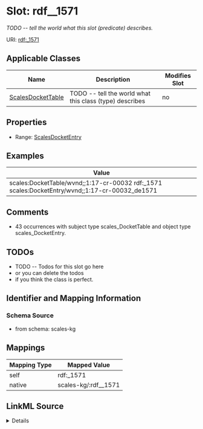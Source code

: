 

# Slot: rdf__1571


_TODO -- tell the world what this slot (predicate) describes._





URI: [rdf:_1571](http://www.w3.org/1999/02/22-rdf-syntax-ns#_1571)



<!-- no inheritance hierarchy -->





## Applicable Classes

| Name | Description | Modifies Slot |
| --- | --- | --- |
| [ScalesDocketTable](../classes/ScalesDocketTable.md) | TODO -- tell the world what this class (type) describes |  no  |







## Properties

* Range: [ScalesDocketEntry](../classes/ScalesDocketEntry.md)






## Examples

| Value |
| --- |
| scales:DocketTable/wvnd;;1:17-cr-00032 rdf:_1571 scales:DocketEntry/wvnd;;1:17-cr-00032_de1571 |

## Comments

* 43 occurrences with subject type scales_DocketTable and object type scales_DocketEntry.

## TODOs

* TODO -- Todos for this slot go here
* or you can delete the todos
* if you think the class is perfect.

## Identifier and Mapping Information







### Schema Source


* from schema: scales-kg




## Mappings

| Mapping Type | Mapped Value |
| ---  | ---  |
| self | rdf:_1571 |
| native | scales-kg/:rdf__1571 |




## LinkML Source

<details>
```yaml
name: rdf__1571
description: TODO -- tell the world what this slot (predicate) describes.
todos:
- TODO -- Todos for this slot go here
- or you can delete the todos
- if you think the class is perfect.
comments:
- 43 occurrences with subject type scales_DocketTable and object type scales_DocketEntry.
examples:
- value: scales:DocketTable/wvnd;;1:17-cr-00032 rdf:_1571 scales:DocketEntry/wvnd;;1:17-cr-00032_de1571
from_schema: scales-kg
rank: 1000
slot_uri: rdf:_1571
alias: rdf__1571
domain_of:
- scales_DocketTable
range: scales_DocketEntry

```
</details>